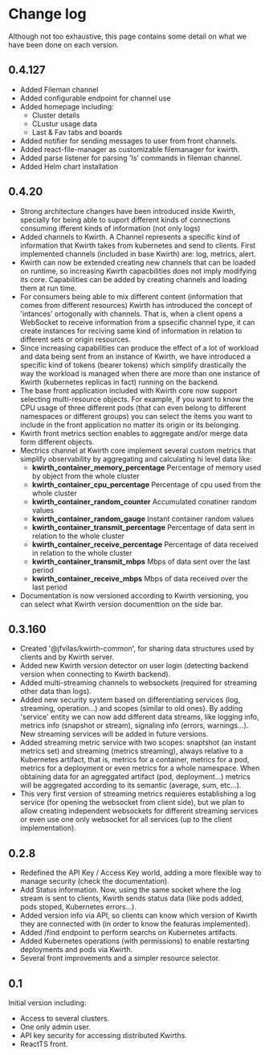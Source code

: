 # Change log
Although not too exhaustive, this page contains some detail on what we have been done on each version.

## 0.4.127
  - Added Fileman channel
  - Added configurable endpoint for channel use
  - Added homepage including:
    - Cluster details
    - CLustur usage data
    - Last & Fav tabs and boards
  - Added notifier for sending messages to user from front channels.
  - Added react-file-manager as customizable filemanager for kwirth.
  - Added parse listener for parsing 'ls' commands in fileman channel.
  - Added Helm chart installation

## 0.4.20
  - Strong architecture changes have been introduced inside Kwirth, specially for being able to suport different kinds of connections consuming ifferent kinds of information (not only logs)
  - Added channels to Kwirth. A Channel represents a specific kind of information that Kwirth takes from kubernetes and send to clients. First implemented channels (included in base Kwirth) are: log, metrics, alert.
  - Kwirth can now be extended creating new channels that can be loaded on runtime, so increasing Kwirth capacbilities does not imply modifying its core. Capabilities can be added by creating channels and loading them at run time.
  - For consumers being able to mix different content (information that comes from different resources) Kwirth has introduced the concept of 'intances' ortogonally with channels. That is, when a client opens a WebSocket to receive information from a spsecific channel type, it can create instances for reciving same kind of information in relation to different sets or origin resources.
  - Since increasing capabilities can produce the effect of a lot of workload and data being sent from an instance of Kwirth, we have introduced a specific kind of tokens (bearer tokens) which simplify drastically the way the workload is managed when there are more than one instance of Kwirth (kubernetes replicas in fact) running on the backend.
  - The base front application included with Kwirth core now support selecting multi-resource objects. For example, if you want to know the CPU usage of three different pods (that can even belong to different namespaces or different groups) you can select the items you want to include in the front application no matter its origin or its belonging.
  - Kwirth front metrics section enables to aggregate and/or merge data form different objects.
  - Mectrics channel at Kwirth core implement several custom metrics that simplify observability by aggregating and calculating hi level data like:
    - **kwirth_container_memory_percentage** Percentage of memory used by object from the whole cluster
    - **kwirth_container_cpu_percentage** Percentage of cpu used from the whole cluster
    - **kwirth_container_random_counter** Accumulated conatiner random values
    - **kwirth_container_random_gauge** Instant container random values
    - **kwirth_container_transmit_percentage** Percentage of data sent in relation to the whole cluster
    - **kwirth_container_receive_percentage** Percentage of data received in relation to the whole cluster
    - **kwirth_container_transmit_mbps** Mbps of data sent over the last period
    - **kwirth_container_receive_mbps** Mbps of data received over the last period
  - Documentation is now versioned according to Kwirth versioning, you can select what Kwirth version documenttion on the side bar.

## 0.3.160
  - Created '@jfvilas/kwirth-common', for sharing data structures used by clients and by Kwirth server.
  - Added new Kwirth version detector on user login (detecting backend version when connecting to Kwirth backend).
  - Added multi-streaming channels to websockets (required for streaming other data than logs).
  - Added new security system based on differentiating services (log, streaming, operation...) and scopes (similar to old ones). By adding 'service' entity we can now add different data streams, like logging info, metrics info (snapshot or stream), signaling info (errors, warnings...). New streaming services will be added in future versions.
  - Added streaming metric service with two scopes: snaptshot (an instant metrics set) and streaming (metrics streaming), always relative to a Kubernetes artifact, that is, metrics for a container, metrics for a pod, metrics for a deployment or even metrics for a whole namespace. When obtaining data for an agreggated artifact (pod, deployment...) metrics will be aggregated according to its semantic (average, sum, etc...).
  - This very first version of streaming metrics requieres establishing a log service (for opening the websocket from client side), but we plan to allow creating independent websockets for different streaming services or even use one only websocket for all services (up to the client implementation).

## 0.2.8
  - Redefined the API Key / Access Key world, adding a more flexible way to manage security (check the documentation).
  - Add Status information. Now, using the same socket where the log stream is sent to clients, Kwirth sends status data (like pods added, pods stoped, Kubernetes errors...).
  - Added version info via API, so clients can know which version of Kwirth they are connected with (in order to know the featuras implemented).
  - Added /find endpoint to perform searchs on Kubernetes artifacts.
  - Added Kubernetes operations (with permissions) to enable restarting deployments and pods via Kwirth.
  - Several front improvements and a simpler resource selector.

## 0.1
Initial version including:
  - Access to several clusters.
  - One only admin user.
  - API key security for accessing distributed Kwirths.
  - ReactTS front.
  
